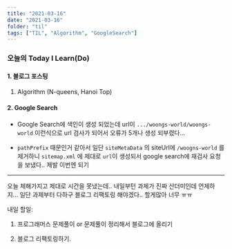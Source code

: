 ```yaml
---
title: "2021-03-16"
date: "2021-03-16"
folder: "til"
tags: ["TIL", "Algorithm", "GoogleSearch"]
---
```


### 오늘의 Today I Learn(Do)

#### 1. 블로그 포스팅
 1. Algorithm (N-queens, Hanoi Top)


#### 2. Google Search
 - Google Search에 색인이 생성 되었는데 url이 `.../woongs-world/woongs-world` 이런식으로 url 검사가 되어서 오류가 5개나 생성 되부렸다...

 - `pathPrefix` 때문인거 같아서 일단 `siteMetaData` 의 siteUrl에 `/woogns-world` 를 제거하니 `sitemap.xml` 에 제대로 `url`이 생성되서 google search에 재검사 요청을 보냈다.. 제발 이번엔 되기

-------
오늘 체해가지고 제대로 시간을 못냈는데.. 내일부턴 과제가 진짜 산더미인데 언제하지... 일단 과제부터 다하구 블로그 리팩토링 해야겠다.. 할게많아 너무 ㅠㅠ


내일 할일:
1. 프로그래머스 문제풀이 or 문제풀이 정리해서 블로그에 올리기

2. 블로그 리팩토링하기.